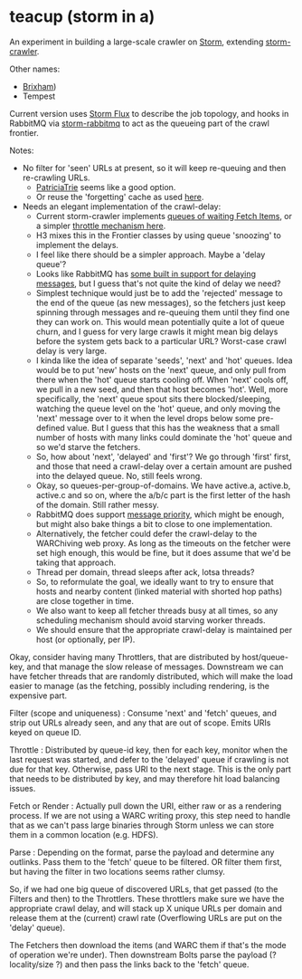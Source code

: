 # teacup (storm in a)

An experiment in building a large-scale crawler on [Storm](http://storm.apache.org/), extending [storm-crawler](https://github.com/DigitalPebble/storm-crawler).

Other names:

* [Brixham](https://en.wikipedia.org/wiki/Brixham_trawler))
* Tempest


Current version uses [Storm Flux](https://github.com/apache/storm/tree/master/external/flux) to describe the job topology, and hooks in RabbitMQ via [storm-rabbitmq](https://github.com/ppat/storm-rabbitmq) to act as the queueing part of the crawl frontier.

Notes:

* No filter for 'seen' URLs at present, so it will keep re-queuing and then re-crawling URLs.
   * [PatriciaTrie](https://commons.apache.org/proper/commons-collections/apidocs/org/apache/commons/collections4/trie/PatriciaTrie.html) seems like a good option.
   * Or reuse the 'forgetting' cache as used [here](https://github.com/DigitalPebble/storm-crawler/blob/22fa21509c97c6cc3e52ae238ad610ebe90b8477/core/src/main/java/com/digitalpebble/storm/crawler/bolt/SimpleFetcherBolt.java#L95).
* Needs an elegant implementation of the crawl-delay:
    * Current storm-crawler implements  [queues of waiting Fetch Items](https://github.com/DigitalPebble/storm-crawler/blob/20890f11a6ca02ce37c1d56134637191716428d3/core/src/main/java/com/digitalpebble/storm/crawler/bolt/FetcherBolt.java#L238), or a simpler [throttle mechanism here](https://github.com/DigitalPebble/storm-crawler/blob/20890f11a6ca02ce37c1d56134637191716428d3/core/src/main/java/com/digitalpebble/storm/crawler/bolt/FetcherBolt.java#L238).
    * H3 mixes this in the Frontier classes by using queue 'snoozing' to implement the delays.
    * I feel like there should be a simpler approach. Maybe a 'delay queue'?
    * Looks like RabbitMQ has [some built in support for delaying messages](https://www.rabbitmq.com/blog/2015/04/16/scheduling-messages-with-rabbitmq/), but I guess that's not quite the kind of delay we need?
    * Simplest technique would just be to add the 'rejected' message to the end of the queue (as new messages), so the fetchers just keep spinning through messages and re-queuing them until they find one they can work on. This would mean potentially quite a lot of queue churn, and I guess for very large crawls it might mean big delays before the system gets back to a particular URL? Worst-case crawl delay is very large.
    * I kinda like the idea of separate 'seeds', 'next' and 'hot' queues. Idea would be to put 'new' hosts on the 'next' queue, and only pull from there when the 'hot' queue starts cooling off. When 'next' cools off, we pull in a new seed, and then that host becomes 'hot'. Well, more specifically, the 'next' queue spout sits there blocked/sleeping, watching the queue level on the 'hot' queue, and only moving the 'next' message over to it when the level drops below some pre-defined value. But I guess that this has the weakness that a small number of hosts with many links could dominate the 'hot' queue and so we'd starve the fetchers.
    * So, how about 'next', 'delayed' and 'first'? We go through 'first' first, and those that need a crawl-delay over a certain amount are pushed into the delayed queue. No, still feels wrong.
    * Okay, so queues-per-group-of-domains. We have active.a, active.b, active.c and so on, where the a/b/c part is the first letter of the hash of the domain. Still rather messy.
    * RabbitMQ does support [message priority](https://www.rabbitmq.com/priority.html), which might be enough, but might also bake things a bit to close to one implementation.
    * Alternatively, the fetcher could defer the crawl-delay to the WARChiving web proxy. As long as the timeouts on the fetcher were set high enough, this would be fine, but it does assume that we'd be taking that approach.
    * Thread per domain, thread sleeps after ack, lotsa threads?
    * So, to reformulate the goal, we ideally want to try to ensure that hosts and nearby content (linked material with shorted hop paths) are close together in time. 
    * We also want to keep all fetcher threads busy at all times, so any scheduling mechanism should avoid starving worker threads.
    * We should ensure that the appropriate crawl-delay is maintained per host (or optionally, per IP).
    

Okay, consider having many Throttlers, that are distributed by host/queue-key, and that manage the slow release of messages.  Downstream we can have fetcher threads that are randomly distributed, which will make the load easier to manage (as the fetching, possibly including rendering, is the expensive part.

Filter (scope and uniqueness)
: Consume 'next' and 'fetch' queues, and strip out URLs already seen, and any that are out of scope. Emits URIs keyed on queue ID.

Throttle
: Distributed by queue-id key, then for each key, monitor when the last request was started, and defer to the 'delayed' queue if crawling is not due for that key. Otherwise, pass URI to the next stage. This is the only part that needs to be distributed by key, and may therefore hit load balancing issues.

Fetch or Render
: Actually pull down the URI, either raw or as a rendering process. If we are not using a WARC writing proxy, this step need to handle that as we can't pass large binaries through Storm unless we can store them in a common location (e.g. HDFS).

Parse
: Depending on the format, parse the payload and determine any outlinks. Pass them to the 'fetch' queue to be filtered. OR filter them first, but having the filter in two locations seems rather clumsy.





So, if we had one big queue of discovered URLs, that get passed (to the Filters and then) to the Throttlers. These throttlers make sure we have the appropriate crawl delay, and will stack up X unique URLs per domain and release them at the (current) crawl rate (Overflowing URLs are put on the 'delay' queue).

The Fetchers then download the items (and WARC them if that's the mode of operation we're under). Then downstream Bolts parse the payload (? locality/size ?) and then pass the links back to the 'fetch' queue.
